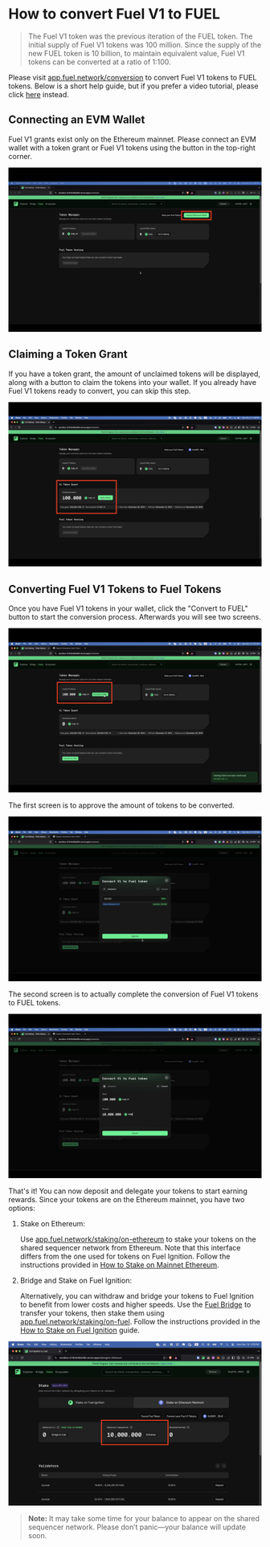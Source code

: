 # How to convert Fuel V1 to FUEL

> The Fuel V1 token was the previous iteration of the FUEL token. The initial supply of Fuel V1 tokens was 100 million. Since the supply of the new FUEL token is 10 billion, to maintain equivalent value, Fuel V1 tokens can be converted at a ratio of 1:100.

<!-- TODO: 2 add link -->
Please visit [app.fuel.network/conversion](https://docs.fuel.network/) to convert Fuel V1 tokens to FUEL tokens. Below is a short help guide, but if you prefer a video tutorial, please click [here](https://docs.fuel.network/) instead.

## Connecting an EVM Wallet

Fuel V1 grants exist only on the Ethereum mainnet. Please connect an EVM wallet with a token grant or Fuel V1 tokens using the button in the top-right corner.

![Connect EVM Wallet](../../assets/how-to-convert-fuelv1/1-connect-evm-wallet.png)

## Claiming a Token Grant

If you have a token grant, the amount of unclaimed tokens will be displayed, along with a button to claim the tokens into your wallet. If you already have Fuel V1 tokens ready to convert, you can skip this step.

![Claim Token Grant](../../assets/how-to-convert-fuelv1/2-claim-token-grant.png)

## Converting Fuel V1 Tokens to Fuel Tokens

Once you have Fuel V1 tokens in your wallet, click the "Convert to FUEL" button to start the conversion process. Afterwards you will see two screens.

![Convert To FUEL](../../assets/how-to-convert-fuelv1/3-convert-to-fuel.png)

The first screen is to approve the amount of tokens to be converted.

![Approve Amount](../../assets/how-to-convert-fuelv1/4-approve-amount.png)

The second screen is to actually complete the conversion of Fuel V1 tokens to FUEL tokens.

![Confirm Conversion](../../assets/how-to-convert-fuelv1/5-confirm-conversion.png)

That's it! You can now deposit and delegate your tokens to start earning rewards. Since your tokens are on the Ethereum mainnet, you have two options:

1. Stake on Ethereum:
    <!-- TODO: add link -->
    Use [app.fuel.network/staking/on-ethereum](https://docs.fuel.network/) to stake your tokens on the shared sequencer network from Ethereum. Note that this interface differs from the one used for tokens on Fuel Ignition. Follow the instructions provided in [How to Stake on Mainnet Ethereum](./stake-on-ethereum.md).

2. Bridge and Stake on Fuel Ignition:
    <!-- TODO: add link -->
    <!-- TODO: verify instructions -->
    Alternatively, you can withdraw and bridge your tokens to Fuel Ignition to benefit from lower costs and higher speeds. Use the [Fuel Bridge](https://app.fuel.network/bridge?from=eth&to=fuel) to transfer your tokens, then stake them using [app.fuel.network/staking/on-fuel](https://docs.fuel.network/). Follow the instructions provided in the [How to Stake on Fuel Ignition](./stake-on-fuel.md) guide.

![Balance](../../assets/how-to-convert-fuelv1/6-balance.png)

> **Note:** It may take some time for your balance to appear on the shared sequencer network. Please don’t panic—your balance will update soon.
